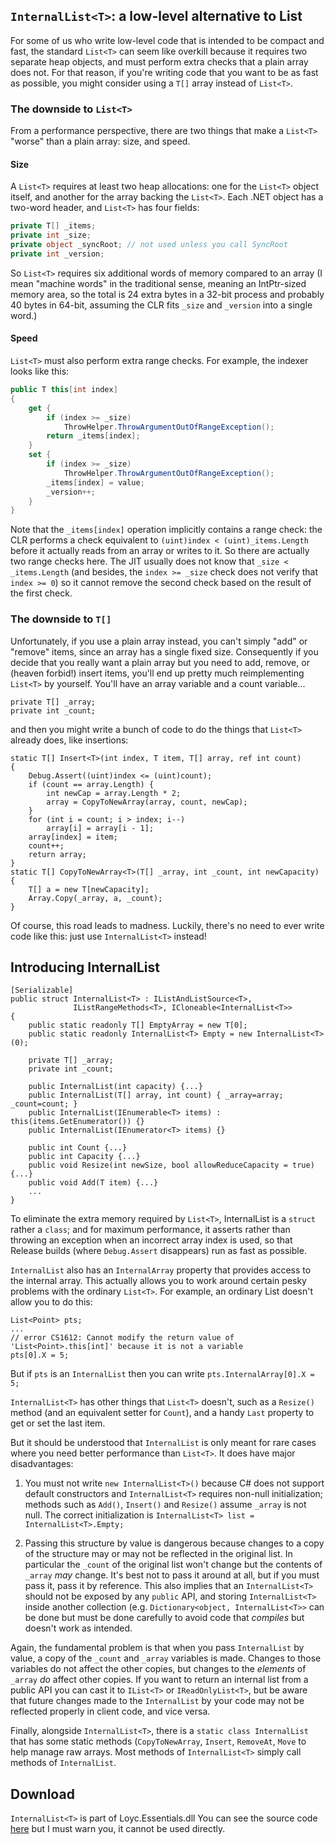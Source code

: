 ## `InternalList<T>`: a low-level alternative to List<T>

For some of us who write low-level code that is intended to be compact and fast, the standard `List<T>` can seem like overkill because it requires two separate heap objects, and must perform extra checks that a plain array does not. For that reason, if you're writing code that you want to be as fast as possible, you might consider using a `T[]` array instead of `List<T>`.

### The downside to `List<T>`

From a performance perspective, there are two things that make a `List<T>` "worse" than a plain array: size, and speed.

#### Size

A `List<T>` requires at least two heap allocations: one for the `List<T>` object itself, and another for the array backing the `List<T>`. Each .NET object has a two-word header, and `List<T>` has four fields:

~~~csharp
private T[] _items;
private int _size;
private object _syncRoot; // not used unless you call SyncRoot
private int _version;
~~~

So `List<T>` requires six additional words of memory compared to an array (I mean "machine words" in the traditional sense, meaning an IntPtr-sized memory area, so the total is 24 extra bytes in a 32-bit process and probably 40 bytes in 64-bit, assuming the CLR fits `_size` and `_version` into a single word.)

#### Speed

`List<T>` must also perform extra range checks. For example, the indexer looks like this:

~~~csharp
public T this[int index]
{
    get {
        if (index >= _size)
            ThrowHelper.ThrowArgumentOutOfRangeException();
        return _items[index];
    }
    set {
        if (index >= _size)
            ThrowHelper.ThrowArgumentOutOfRangeException();
        _items[index] = value;
        _version++;
    }
}
~~~

Note that the `_items[index]` operation implicitly contains a range check: the CLR performs a check equivalent to `(uint)index < (uint)_items.Length` before it actually reads from an array or writes to it. So there are actually two range checks here. The JIT usually does not know that `_size < _items.Length` (and besides, the `index >= _size` check does not verify that `index >= 0`) so it cannot remove the second check based on the result of the first check.

### The downside to `T[]`

Unfortunately, if you use a plain array instead, you can't simply "add" or "remove" items, since an array has a single fixed size. Consequently if you decide that you really want a plain array but you need to add, remove, or (heaven forbid!) insert items, you'll end up pretty much reimplementing `List<T>` by yourself. You'll have an array variable and a count variable...

    private T[] _array;
    private int _count;

and then you might write a bunch of code to do the things that `List<T>` already does, like insertions:

    static T[] Insert<T>(int index, T item, T[] array, ref int count)
    {
        Debug.Assert((uint)index <= (uint)count);
        if (count == array.Length) {
            int newCap = array.Length * 2;
            array = CopyToNewArray(array, count, newCap);
        }
        for (int i = count; i > index; i--)
            array[i] = array[i - 1];
        array[index] = item;
        count++;
        return array;
    }
    static T[] CopyToNewArray<T>(T[] _array, int _count, int newCapacity)
    {
        T[] a = new T[newCapacity];
        Array.Copy(_array, a, _count);
    }

Of course, this road leads to madness. Luckily, there's no need to ever write code like this: just use `InternalList<T>` instead!

## Introducing InternalList

    [Serializable]
    public struct InternalList<T> : IListAndListSource<T>, 
                  IListRangeMethods<T>, ICloneable<InternalList<T>>
    {
        public static readonly T[] EmptyArray = new T[0];
        public static readonly InternalList<T> Empty = new InternalList<T>(0);

        private T[] _array;
        private int _count;

        public InternalList(int capacity) {...}
        public InternalList(T[] array, int count) { _array=array; _count=count; }
        public InternalList(IEnumerable<T> items) : this(items.GetEnumerator()) {}
        public InternalList(IEnumerator<T> items) {}

        public int Count {...}
        public int Capacity {...}
        public void Resize(int newSize, bool allowReduceCapacity = true) {...}
        public void Add(T item) {...}
        ...
    }

To eliminate the extra memory required by `List<T>`, InternalList is a `struct` rather a `class`; and for maximum performance, it asserts rather than throwing an exception when an incorrect array index is used, so that Release builds (where `Debug.Assert` disappears) run as fast as possible.

`InternalList` also has an `InternalArray` property that provides access to the internal array. This actually allows you to work around certain pesky problems with the ordinary `List<T>`. For example, an ordinary List<T> doesn't allow you to do this:

    List<Point> pts;
    ...
    // error CS1612: Cannot modify the return value of 'List<Point>.this[int]' because it is not a variable
    pts[0].X = 5;

But if `pts` is an `InternalList` then you can write `pts.InternalArray[0].X = 5;`

`InternalList<T>` has other things that `List<T>` doesn't, such as a `Resize()` method (and an equivalent setter for `Count`), and a handy `Last` property to get or set the last item.

But it should be understood that `InternalList` is only meant for rare cases where you need better performance than `List<T>`. It does have major disadvantages:

1. You must not write `new InternalList<T>()` because C# does not support default constructors and `InternalList<T>` requires non-null initialization; methods such as `Add()`, `Insert()` and `Resize()` assume `_array` is not null. The correct initialization is `InternalList<T> list = InternalList<T>.Empty;`

2. Passing this structure by value is dangerous because changes to a copy of the structure may or may not be reflected in the original list. In particular the `_count` of the original list won't change but the contents of `_array` _may_ change. It's best not to pass it around at all, but if you must pass it, pass it by reference. This also implies that an `InternalList<T>` should not be exposed by any `public` API, and storing `InternalList<T>` inside another collection (e.g. `Dictionary<object, InternalList<T>>` can be done but must be done carefully to avoid code that _compiles_ but doesn't work as intended.

Again, the fundamental problem is that when you pass `InternalList` by value, a copy of the `_count` and `_array` variables is made. Changes to those variables do not affect the other copies, but changes to the _elements_ of `_array` _do_ affect other copies. If you want to return an internal list from a public API you can cast it to `IList<T>` or `IReadOnlyList<T>`, but be aware that future changes made to the `InternalList` by your code may not be reflected properly in client code, and vice versa. 

Finally, alongside `InternalList<T>`, there is a `static class InternalList` that has some static methods (`CopyToNewArray`, `Insert`, `RemoveAt`, `Move` to help manage raw arrays. Most methods of `InternalList<T>` simply call methods of `InternalList`.

## Download

`InternalList<T>` is part of Loyc.Essentials.dll
You can see the source code [here](https://github.com/qwertie/Loyc/blob/master/Src/Loyc.Essentials/Collections/Implementations/InternalList.cs) but I must warn you, it cannot be used directly. 


